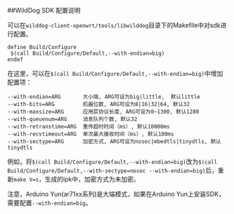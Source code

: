 ##WildDog SDK 配置说明

可以在`wilddog-client-openwrt/tools/libwilddog`目录下的Makefile中对sdk进行配置。

	define Build/Configure
 	 $(call Build/Configure/Default,--with-endian=big)
	endef

在这里，可以在`$(call Build/Configure/Default,--with-endian=big)`中增加配置项：

	--with-endian=ARG       大小端, ARG可设为big|little,  默认little
	--with-bits=ARG         机器位数, ARG可设为8|16|32|64, 默认32
	--with-maxsize=ARG      应用层协议长度, ARG可设为0~1300, 默认1280
	--with-queuenum=ARG     消息队列个数, 默认32
	--with-retranstime=ARG  重传超时时间（ms）, 默认10000ms
	--with-recvtimeout=ARG  单次最大接收时间（ms）, 默认100ms
	--with-sectype=ARG      加密方式, ARG可设为nosec|mbedtls|tinydtls, 默认tinydtls

例如，将`$(call Build/Configure/Default,--with-endian=big)`改为`$(call Build/Configure/Default,--with-sectype=nosec --with-endian=big)`后，重新`make V=s`，生成的ipk中，加密方式为未加密。

注意，Arduino Yun(ar71xx系列)是大端模式，如果在Arduino Yun上安装SDK，需要配置`--with-endian=big`。
 